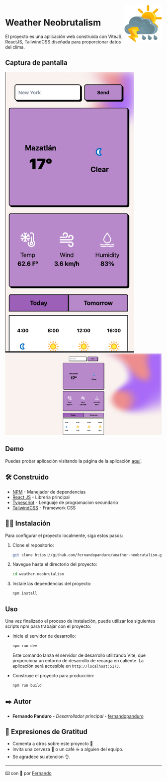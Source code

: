 <img align="right" width="120" height="120" src="/public/weather.png"/>

# Weather Neobrutalism

El proyecto es una aplicación web construida con ViteJS, ReactJS, TailwindCSS diseñada para proporcionar datos del clima.

## Captura de pantalla

![Screenshot](/public/preview-mobile.png)
![Screenshot](/public/preview-desktop.png)


## Demo

Puedes probar aplicación visitando la página de la aplicación [aquí](https://weather-neobrutalism.vercel.app/).


## 🛠️ Construido 

* [NPM](https://www.npmjs.com/) - Manejador de dependencias
* [React JS](https://create-react-app.dev/) - Libreria principal
* [Typescript](https://www.typescriptlang.org/docs/) - Lenguaje de programacion secundario
* [TailwindCSS](https://tailwindcss.com/) - Framework CSS

  
## 🧑‍💻 Instalación

Para configurar el proyecto localmente, siga estos pasos:

1. Clone el repositorio:

   ```bash
   git clone https://github.com/fernandopanduro/weather-neobrutalism.git
   ```

2. Navegue hasta el directorio del proyecto:

   ```bash
   cd weather-neobrutalism
   ```

3. Instale las dependencias del proyecto:

   ```bash
   npm install
   ```


## Uso

Una vez finalizado el proceso de instalación, puede utilizar los siguientes scripts npm para trabajar con el proyecto:

- Inicie el servidor de desarrollo:

  ```bash
  npm run dev
  ```

  Este comando lanza el servidor de desarrollo utilizando Vite, que proporciona un entorno de desarrollo de recarga en caliente. La aplicación será accesible en `http://localhost:5173`.

- Construye el proyecto para producción:

  ```bash
  npm run build
  ```


## ✒️ Autor 

* **Fernando Panduro** - *Desarrollador principal* - [fernandopanduro](https://github.com/fernandopanduro)


## 🎁 Expresiones de Gratitud 

* Comenta a otros sobre este proyecto 📢
* Invita una cerveza 🍺 o un café ☕ a alguien del equipo. 
* Se agradece su atencion 👌.

---
⌨️ con 💪 por [Fernando](https://github.com/fernandopanduro)
